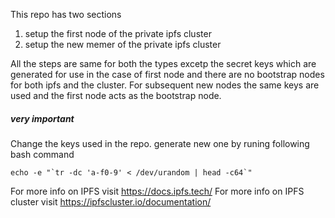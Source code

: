 This repo has two sections
1. setup the first node of the private ipfs cluster
2. setup the new memer of the private ipfs cluster

All the steps are same for both the types excetp the secret keys which are generated for use in the case of first node and there are no bootstrap nodes for both ipfs and the cluster. For subsequent new nodes the same keys are used and the first node acts as the bootstrap node.

#####  very important  #####
Change the keys used in the repo. generate new one by runing following bash command

```
echo -e "`tr -dc 'a-f0-9' < /dev/urandom | head -c64`"
```

For more info on IPFS visit https://docs.ipfs.tech/
For more info on IPFS cluster visit https://ipfscluster.io/documentation/

